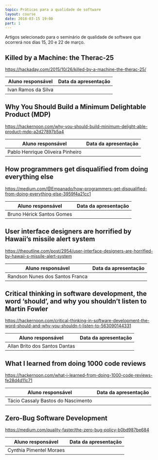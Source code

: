 ```yaml
---
topic: Práticas para a qualidade de software
layout: course
date: 2018-03-15 19:00
part: 1
---
```


Artigos selecionado para o seminário de qualidade de software que ocorrerá nos
dias 15, 20 e 22 de março.

## Killed by a Machine: the Therac-25
<https://hackaday.com/2015/10/26/killed-by-a-machine-the-therac-25/>

| Aluno responsável   | Data da apresentação |
|---------------------|----------------------|
| Ivan Ramos da Silva |                      |

## Why You Should Build a Minimum Delightable Product (MDP)
<https://hackernoon.com/why-you-should-build-minimum-delight-able-product-mdp-a2d27897b5a4>

| Aluno responsável                | Data da apresentação |
|----------------------------------|----------------------|
| Pablo Henrique Oliveira Pinheiro |                      |

## How programmers get disqualified from doing everything else
<https://medium.com/@Empanado/how-programmers-get-disqualified-from-doing-everything-else-3959f4a21cc1>

| Aluno responsável         | Data da apresentação |
|---------------------------|----------------------|
| Bruno Hérick Santos Gomes |                      |

## User interface designers are horrified by Hawaii’s missile alert system
<https://theoutline.com/post/2954/user-interface-designers-are-horrified-by-hawaii-s-missile-alert-system>

| Aluno responsável               | Data da apresentação |
|---------------------------------|----------------------|
| Randson Nunes dos Santos Franca |                      |

## Critical thinking in software development, the word ‘should’, and why you shouldn’t listen to Martin Fowler
<https://hackernoon.com/critical-thinking-in-software-development-the-word-should-and-why-you-shouldn-t-listen-to-563090144331>

| Aluno responsável             | Data da apresentação |
|-------------------------------|----------------------|
| Allan Brito dos Santos Dantas |                      |

## What I learned from doing 1000 code reviews
<https://hackernoon.com/what-i-learned-from-doing-1000-code-reviews-fe28d4d11c71>

| Aluno responsável                  | Data da apresentação |
|------------------------------------|----------------------|
| Tácio Cassaly Bastos do Nascimento |                      |

## Zero-Bug Software Development
<https://medium.com/quality-faster/the-zero-bug-policy-b0bd987be684>

| Aluno responsável       | Data da apresentação |
|-------------------------|----------------------|
| Cynthia Pimentel Moraes |                      |
